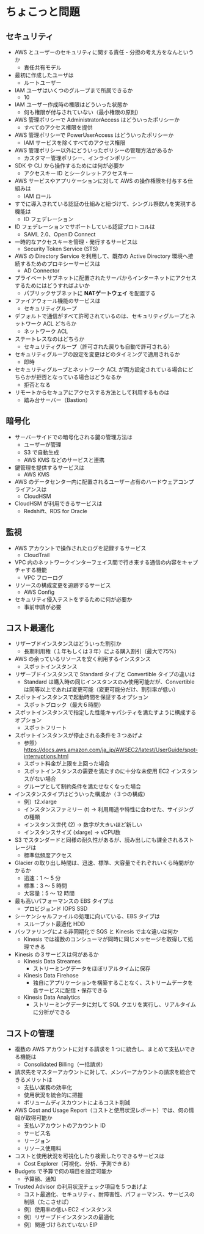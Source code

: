 # ちょこっと問題

## セキュリティ
- AWS とユーザーのセキュリティに関する責任・分担の考え方をなんというか
    - 責任共有モデル
- 最初に作成したユーザは
    - ルートユーザー
- IAM ユーザはいくつのグループまで所属できるか
    - 10
- IAM ユーザー作成時の権限はどういった状態か
    - 何も権限が付与されていない（最小権限の原則）
- AWS 管理ポリシーで AdministratorAccess はどういったポリシーか
    - すべてのアクセス権限を提供
- AWS 管理ポリシーで PowerUserAccess はどういったポリシーか
    - IAM サービスを除くすべてのアクセス権限
- AWS 管理ポリシー以外にどういったポリシーの管理方法があるか
    - カスタマー管理ポリシー、インラインポリシー
- SDK や CLI から操作するためには何が必要か
    - アクセスキー ID とシークレットアクセスキー
- AWS サービスやアプリケーションに対して AWS の操作権限を付与する仕組みは
    - IAM ロール
- すでに導入されている認証の仕組みと紐づけて、シングル祭飲んを実現する機能は
    - ID フェデレーション
- ID フェデレーションでサポートしている認証プロトコルは
    - SAML 2.0、OpenID Connect
- 一時的なアクセスキーを管理・発行するサービスは
    - Security Token Service (STS)
- AWS の Directory Service を利用して、既存の Active Directory 環境へ接続するためのプロキシーサービスは
    - AD Connector
- プライベートサブネットに配置されたサーバからインターネットにアクセスするためにはどうすればよいか
    - パブリックサブネットに **NATゲートウェイ** を配置する
- ファイアウォール機能のサービスは
    - セキュリティグループ
- デフォルトで通信がすべて許可されているのは、セキュリティグループとネットワーク ACL どちらか
    - ネットワーク ACL
- ステートレスなのはどちらか
    - セキュリティグループ（許可された戻りも自動で許可される）
- セキュリティグループの設定を変更はどのタイミングで適用されるか
    - 即時
- セキュリティグループとネットワーク ACL が両方設定されている場合にどちらかが拒否となっている場合はどうなるか
    - 拒否となる
- リモートからセキュアにアクセスする方法として利用するものは
    - 踏み台サーバー（Bastion）

## 暗号化
- サーバーサイドでの暗号化される鍵の管理方法は
    - ユーザーが管理
    - S3 で自動生成
    - AWS KMS などのサービスと連携
- 鍵管理を提供するサービスは
    - AWS KMS
- AWS のデータセンター内に配置されるユーザー占有のハードウェアコンプライアンスは
    - CloudHSM
- CloudHSM が利用できるサービスは
    - Redshift、RDS for Oracle

## 監視
- AWS アカウントで操作されたログを記録するサービス
    - CloudTrail
- VPC 内のネットワークインターフェイス間で行き来する通信の内容をキャプチャする機能
    - VPC フローログ
- リソースの構成変更を追跡するサービス
    - AWS Config
- セキュリティ侵入テストをするために何が必要か
    - 事前申請が必要

## コスト最適化
- リザーブドインスタンスはどういった割引か
    - 長期利用権（１年もしくは３年）による購入割引（最大で75%）
- AWS の余っているリソースを安く利用するインスタンス
    - スポットインスタンス
- リザーブドインスタンスで Standard タイプと Convertible タイプの違いは
    - Standard は購入時の同じインスタンスのみ使用可能だが、Convertible は同等以上であれば変更可能（変更可能分だけ、割引率が低い）
- スポットインスタンスで起動時間を保証するオプション
    - スポットブロック（最大６時間）
- スポットインスタンスで指定した性能キャパシティを満たすように構成するオプション
    - スポットフリート
- スポットインスタンスが停止される条件を３つあげよ
    - 参照）https://docs.aws.amazon.com/ja_jp/AWSEC2/latest/UserGuide/spot-interruptions.html
    - スポット料金が上限を上回った場合
    - スポットインスタンスの需要を満たすのに十分な未使用 EC2 インスタンスがない場合
    - グループとして制約条件を満たせなくなった場合
- インスタンスタイプはどういった構成か（３つの構成）
    - 例）t2.xlarge
    - インスタンスファミリー (t) -> 利用用途や特性に合わせた、サイジングの種類
    - インスタンス世代 (2) -> 数字が大きいほど新しい
    - インスタンスサイズ (xlarge) -> vCPU数
- S3 でスタンダードと同様の耐久性があるが、読み出しにも課金されるストレージは
    - 標準低頻度アクセス
- Glacier の取り出し時間は、迅速、標準、大容量でそれぞれいくら時間がかかるか
    - 迅速：1 〜 5 分
    - 標準：3 〜 5 時間
    - 大容量：5 〜 12 時間
- 最も高いパフォーマンスの EBS タイプは
    - プロビジョンド IOPS SSD
- シーケンシャルファイルの処理に向いている、EBS タイプは
    - スループット最適化 HDD
- バッファリングによる非同期化で SQS と Kinesis で主な違いは何か
    - Kinesis では複数のコンシューマが同時に同じメッセージを取得して処理できる
- Kinesis の３サービスは何があるか
    - Kinesis Data Streames
        - ストリーミングデータをほぼリアルタイムに保存
    - Kinesis Data Firehose
        - 独自にアプリケーションを構築することなく、ストリームデータを各サービスに配信・保存できる
    - Kinesis Data Analytics
        - ストリーミングデータに対して SQL クエリを実行し、リアルタイムに分析ができる

## コストの管理
- 複数の AWS アカウントに対する請求を 1 つに統合し、まとめて支払いできる機能は
    - Consolidated Billing（一括請求）
- 請求先をマスターアカウントに対して、メンバーアカウントの請求を統合できるメリットは
    - 支払い業務の効率化
    - 使用状況を統合的に把握
    - ボリュームディスカウントによるコスト削減
- AWS Cost and Usage Report（コストと使用状況レポート）では、何の情報が取得可能か
    - 支払いアカウントのアカウント ID
    - サービス名
    - リージョン
    - リソース使用料
- コストと使用状況を可視化したり検索したりできるサービスは
    - Cost Explorer（可視化、分析、予測できる）
- Budgets で予算で何の項目を設定可能か
    - 予算額、通知
- Trusted Advisor の利用状況チェック項目を５つあげよ
    - コスト最適化、セキュリティ、耐障害性、パフォーマンス、サービスの制限（たこさせぱ）
    - 例）使用率の低い EC2 インスタンス
    - 例）リザーブドインスタンスの最適化
    - 例）関連づけられていない EIP
